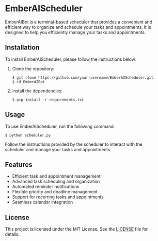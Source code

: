 # EmberAIScheduler

EmberAIBot is a terminal-based scheduler that provides a convenient and efficient way to organize and schedule your tasks and appointments. It is designed to help you efficiently manage your tasks and appointments.

## Installation

To install EmberAIScheduler, please follow the instructions below:

1. Clone the repository:
   ```
   $ git clone https://github.com/your-username/EmberAIScheduler.git
   $ cd EmberAIBot
   ```
2. Install the dependencies:
   ```
   $ pip install -r requirements.txt
   ```

## Usage

To use EmberAIScheduler, run the following command:

```shell
$ python scheduler.py
```

Follow the instructions provided by the scheduler to interact with the scheduler and manage your tasks and appointments.

## Features

- Efficient task and appointment management
- Advanced task scheduling and organization
- Automated reminder notifications
- Flexible priority and deadline management
- Support for recurring tasks and appointments
- Seamless calendar integration

## License

This project is licensed under the MIT License. See the [LICENSE](LICENSE) file for details.

